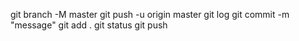 git branch -M master
git push -u origin master
git log
git commit -m "message"
git add . 
git status
git push